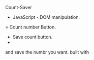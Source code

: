 Count-Saver  

-  JavaScript - DOM manipulation.

= Count number Button.

- Save count button.
- 
and save the numbr you want.
built with
